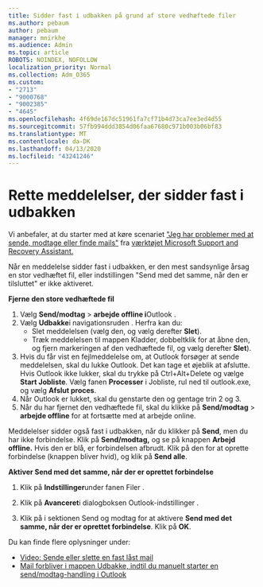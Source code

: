 ```yaml
---
title: Sidder fast i udbakken på grund af store vedhæftede filer
ms.author: pebaum
author: pebaum
manager: mnirkhe
ms.audience: Admin
ms.topic: article
ROBOTS: NOINDEX, NOFOLLOW
localization_priority: Normal
ms.collection: Adm_O365
ms.custom:
- "2713"
- "9000768"
- "9002385"
- "4645"
ms.openlocfilehash: 4f69de167dc51961fa7cf71b4d73ca7ee3ed4d55
ms.sourcegitcommit: 57fb994ddd3854d06faa67680c971b003b06bf83
ms.translationtype: MT
ms.contentlocale: da-DK
ms.lasthandoff: 04/13/2020
ms.locfileid: "43241246"
---
```

# <a name="fix-messages-that-are-stuck-in-the-outbox"></a>Rette meddelelser, der sidder fast i udbakken

Vi anbefaler, at du starter med at køre scenariet ["Jeg har problemer med at sende, modtage eller finde mails"](https://aka.ms/SaRA-OutlookSendReceive) fra [værktøjet Microsoft Support and Recovery Assistant.](https://diagnostics.office.com/#/)

Når en meddelelse sidder fast i udbakken, er den mest sandsynlige årsag en stor vedhæftet fil, eller indstillingen "Send med det samme, når den er tilsluttet" er ikke aktiveret.

**Fjerne den store vedhæftede fil**

1. Vælg **Send/modtag** > **arbejde offline i**Outlook . 
2. Vælg **Udbakke**i navigationsruden . Herfra kan du: 
    - Slet meddelelsen (vælg den, og vælg derefter **Slet**).
    - Træk meddelelsen til mappen Kladder, dobbeltklik for at åbne den, og fjern markeringen af den vedhæftede fil, og vælg derefter **Slet**).
3. Hvis du får vist en fejlmeddelelse om, at Outlook forsøger at sende meddelelsen, skal du lukke Outlook. Det kan tage et øjeblik at afslutte. Hvis Outlook ikke lukker, skal du trykke på Ctrl+Alt+Delete og vælge **Start Jobliste**. Vælg fanen **Processer** i Jobliste, rul ned til outlook.exe, og vælg **Afslut proces**.
4. Når Outlook er lukket, skal du genstarte den og gentage trin 2 og 3. 
5. Når du har fjernet den vedhæftede fil, skal du klikke på **Send/modtag** > **arbejde offline** for at fortsætte med at arbejde online. 

Meddelelser sidder også fast i udbakken, når du klikker på **Send**, men du har ikke forbindelse. Klik på **Send/modtag,** og se på knappen **Arbejd offline.** Hvis den er blå, er forbindelsen afbrudt. Klik på den for at oprette forbindelse (knappen bliver hvid), og klik på **Send alle**.
 
**Aktiver Send med det samme, når der er oprettet forbindelse**
 
1. Klik på **Indstillinger**under fanen Filer .

2. Klik på **Avanceret**i dialogboksen Outlook-indstillinger .

3. Klik på i sektionen Send og modtag for at aktivere **Send med det samme, når der er oprettet forbindelse**. Klik på **OK**.
 
Du kan finde flere oplysninger under:
- [Video: Sende eller slette en fast låst mail](https://support.office.com/article/Video-Send-or-delete-an-email-stuck-in-your-outbox-26d5d34a-4e5f-444a-a9e8-44db04a94dec) 
- [Mail forbliver i mappen Udbakke, indtil du manuelt starter en send/modtag-handling i Outlook](https://support.microsoft.com/help/2797572/email-stays-in-the-outbox-folder-until-you-manually-initiate-a-send-re)
